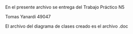 En el presente archivo se entrega del Trabajo Práctico N5 

Tomas Yanardi 49047

El archivo del diagrama de clases creado es el archivo .doc
